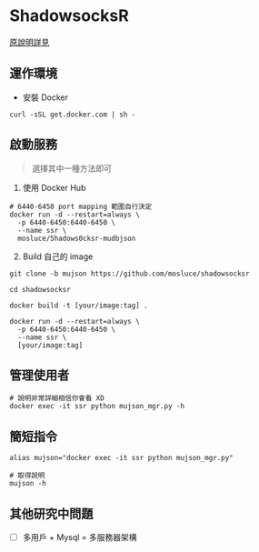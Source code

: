 ShadowsocksR
===========

[原說明詳見](https://github.com/shadowsocksr-backup/shadowsocksr)

## 運作環境

- 安裝 Docker 

```shell
curl -sSL get.docker.com | sh -
```

## 啟動服務 

> 選擇其中一種方法即可

1. 使用 Docker Hub
```shell
# 6440-6450 port mapping 範圍自行決定
docker run -d --restart=always \
  -p 6440-6450:6440-6450 \
  --name ssr \
  mosluce/5hadows0cksr-mudbjson
```
2. Build 自己的 image
```shell
git clone -b mujson https://github.com/mosluce/shadowsocksr

cd shadowsocksr

docker build -t [your/image:tag] .

docker run -d --restart=always \
  -p 6440-6450:6440-6450 \
  --name ssr \
  [your/image:tag]
```

## 管理使用者

```shell
# 說明非常詳細相信你會看 XD
docker exec -it ssr python mujson_mgr.py -h
```

## 簡短指令

```shell
alias mujson="docker exec -it ssr python mujson_mgr.py"

# 取得說明
mujson -h
```

## 其他研究中問題

- [ ] 多用戶 + Mysql = 多服務器架構
